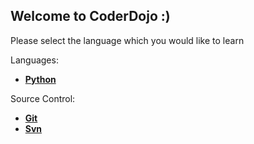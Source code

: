 ## Welcome to CoderDojo :)


Please select the language which you would like to learn

Languages:
* [**Python**](./Python/index.md)


Source Control:
* [**Git**](./Git/index.md)
* [**Svn**](./Svn/index.md)

